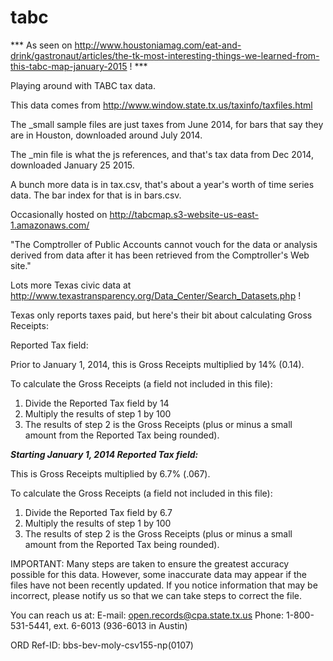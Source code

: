 tabc
====

*** As seen on http://www.houstoniamag.com/eat-and-drink/gastronaut/articles/the-tk-most-interesting-things-we-learned-from-this-tabc-map-january-2015 ! ***

Playing around with TABC tax data.

This data comes from http://www.window.state.tx.us/taxinfo/taxfiles.html

The _small sample files are just taxes from June 2014, for bars that say they are in Houston, downloaded around July 2014.

The _min file is what the js references, and that's tax data from Dec 2014, downloaded January 25 2015.

A bunch more data is in tax.csv, that's about a year's worth of time series data.  The bar index for that is in bars.csv.

Occasionally hosted on http://tabcmap.s3-website-us-east-1.amazonaws.com/

"The Comptroller of Public Accounts cannot vouch for the data or analysis derived from data after it has been retrieved from the Comptroller's Web site."

Lots more Texas civic data at http://www.texastransparency.org/Data_Center/Search_Datasets.php !


Texas only reports taxes paid, but here's their bit about calculating Gross Receipts:

Reported Tax field:

Prior to January 1, 2014, this is Gross Receipts multiplied by 14% (0.14).

To calculate the Gross Receipts (a field not included in this file):
  1. Divide the Reported Tax field by 14
  2. Multiply the results of step 1 by 100
  3. The results of step 2 is the Gross Receipts (plus or minus a 
     small amount from the Reported Tax being rounded).

***Starting January 1, 2014 Reported Tax field:*** 

This is Gross Receipts multiplied by 6.7% (.067).

To calculate the Gross Receipts (a field not included in this file):
  1. Divide the Reported Tax field by 6.7
  2. Multiply the results of step 1 by 100
  3. The results of step 2 is the Gross Receipts (plus or minus a 
     small amount from the Reported Tax being rounded).


IMPORTANT: Many steps are taken to ensure the greatest accuracy
possible for this data. However, some inaccurate data may appear
if the files have not been recently updated.  If you notice 
information that may be incorrect, please notify us so that we can 
take steps to correct the file.

You can reach us at:
  E-mail: open.records@cpa.state.tx.us
  Phone: 1-800-531-5441, ext. 6-6013 (936-6013 in Austin)

ORD Ref-ID: bbs-bev-moly-csv155-np(0107)

